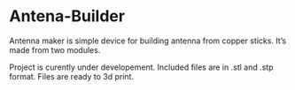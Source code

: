 # Antena-Builder

Antenna maker is simple device for building antenna from copper sticks. It’s made from two modules. 

Project is curently under developement. Included files are in .stl and .stp format. Files are ready to 3d print.

